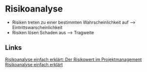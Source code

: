 # Risikoanalyse
- Risiken treten zu einer bestimmten Wahrscheinlichkeit auf --> Eintrittswarscheinlichkeit
- Risiken lösen Schaden aus --> Tragweite

## Links
[Risikoanalyse einfach erklärt: Der Risikowert im Projektmanagement](https://www.youtube.com/watch?v=ire2x4HLDws)  
[Risikoanalyse einfach erklärt](https://www.youtube.com/watch?v=PZgmA3llLso)